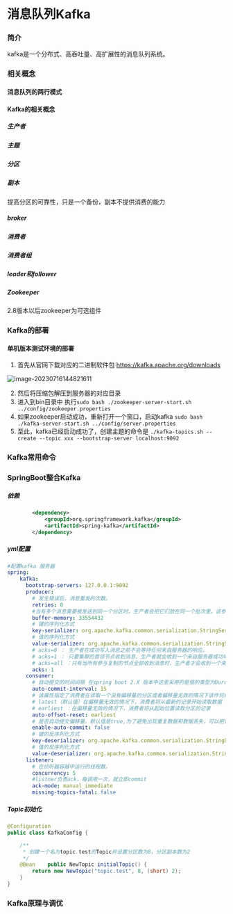 # 消息队列Kafka

### 简介

kafka是一个分布式、高吞吐量、高扩展性的消息队列系统。

### 相关概念

#### 消息队列的两行模式

#### Kafka的相关概念

##### 生产者

##### 主题

##### 分区

##### 副本

提高分区的可靠性，只是一个备份，副本不提供消费的能力

##### broker

##### 消费者

##### 消费者组

##### leader和follower

##### Zookeeper

2.8版本以后zookeeper为可选组件

### Kafka的部署

#### 单机版本测试环境的部署

1. 首先从官网下载对应的二进制软件包 https://kafka.apache.org/downloads

![image-20230716144821611](/Users/renchan/Desktop/Archive/笔记/assets/image-20230716144821611.png)

2. 然后将压缩包解压到服务器的对应目录
3. 进入到bin目录中 执行`sudo bash ./zookeeper-server-start.sh ../config/zookeeper.properties`
4. 如果zookeeper启动成功，重新打开一个窗口，启动kafka `sudo bash ./kafka-server-start.sh ../config/server.properties`
5. 至此，kafka已经启动成功了，创建主题的命令是 `./kafka-topics.sh --create --topic xxx --bootstrap-server localhost:9092`



### Kafka常用命令

### SpringBoot整合Kafka

#####  依赖

```xml
        <dependency>
            <groupId>org.springframework.kafka</groupId>
            <artifactId>spring-kafka</artifactId>
        </dependency>
```



##### yml配置

```yml
#配置kafka 服务器
spring:
    kafka:
      bootstrap-servers: 127.0.0.1:9092
      producer:
        # 发生错误后，消息重发的次数。
        retries: 0
        #当有多个消息需要被发送到同一个分区时，生产者会把它们放在同一个批次里。该参数指定了一个批次可以使用的内存大小，按照字节数计算。      batch-size: 16384      # 设置生产者内存缓冲区的大小。
        buffer-memory: 33554432
        # 键的序列化方式
        key-serializer: org.apache.kafka.common.serialization.StringSerializer
        # 值的序列化方式
        value-serializer: org.apache.kafka.common.serialization.StringSerializer
        # acks=0 ： 生产者在成功写入消息之前不会等待任何来自服务器的响应。
        # acks=1 ： 只要集群的首领节点收到消息，生产者就会收到一个来自服务器成功响应。
        # acks=all ：只有当所有参与复制的节点全部收到消息时，生产者才会收到一个来自服务器的成功响应。
        acks: 1
      consumer:
        # 自动提交的时间间隔 在spring boot 2.X 版本中这里采用的是值的类型为Duration 需要符合特定的格式，如1S,1M,2H,5D
        auto-commit-interval: 1S
        # 该属性指定了消费者在读取一个没有偏移量的分区或者偏移量无效的情况下该作何处理：
        # latest（默认值）在偏移量无效的情况下，消费者将从最新的记录开始读取数据（在消费者启动之后生成的记录）
        # earliest ：在偏移量无效的情况下，消费者将从起始位置读取分区的记录
        auto-offset-reset: earliest
        # 是否自动提交偏移量，默认值是true,为了避免出现重复数据和数据丢失，可以把它设置为false,然后手动提交偏移量
        enable-auto-commit: false
        # 键的反序列化方式
        key-deserializer: org.apache.kafka.common.serialization.StringDeserializer
        # 值的反序列化方式
        value-deserializer: org.apache.kafka.common.serialization.StringDeserializer
      listener:
        # 在侦听器容器中运行的线程数。
        concurrency: 5
        #listner负责ack，每调用一次，就立即commit
        ack-mode: manual_immediate
        missing-topics-fatal: false

```

##### Topic初始化

```java
@Configuration
public class KafkaConfig {

    /**
     * 创建一个名为topic.test的Topic并设置分区数为8，分区副本数为2
     */
    @Bean    public NewTopic initialTopic() {
        return new NewTopic("topic.test", 8, (short) 2);
    }
}

```







### Kafka原理与调优